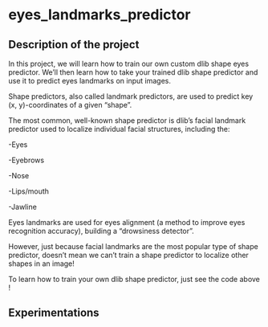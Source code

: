 # eyes_landmarks_predictor

## Description of the project

In this project, we will learn how to train our own custom dlib shape eyes predictor. We’ll then learn how to take your trained dlib shape predictor and use it to predict eyes landmarks on input images.

Shape predictors, also called landmark predictors, are used to predict key (x, y)-coordinates of a given “shape”.

The most common, well-known shape predictor is dlib’s facial landmark predictor used to localize individual facial structures, including the:

-Eyes

-Eyebrows

-Nose

-Lips/mouth

-Jawline

Eyes landmarks are used for eyes alignment (a method to improve eyes recognition accuracy), building a “drowsiness detector”.

However, just because facial landmarks are the most popular type of shape predictor, doesn’t mean we can’t train a shape predictor to localize other shapes in an image!

To learn how to train your own dlib shape predictor, just see the code above !

## Experimentations

